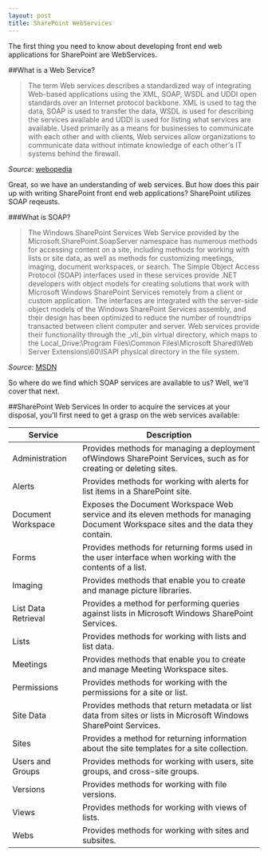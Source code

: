 ```yaml
---
layout: post
title: SharePoint WebServices
---
```


The first thing you need to know about developing front end web applications for SharePoint are WebServices.

##What is a Web Service?
>The term Web services describes a standardized way of integrating Web-based applications using the XML, SOAP, WSDL and UDDI open standards over an Internet protocol backbone. XML is used to tag the data, SOAP is used to transfer the data, WSDL is used for describing the services available and UDDI is used for listing what services are available. Used primarily as a means for businesses to communicate with each other and with clients, Web services allow organizations to communicate data without intimate knowledge of each other's IT systems behind the firewall.

*Source*: [webopedia](http://www.webopedia.com/TERM/W/Web_Services.html)

Great, so we have an understanding of web services.  But how does this pair up with writing SharePoint front end web applications?  SharePoint utilizes SOAP reqeusts.

###What is SOAP?
>The Windows SharePoint Services Web Service provided by the Microsoft.SharePoint.SoapServer namespace has numerous methods for accessing content on a site, including methods for working with lists or site data, as well as methods for customizing meetings, imaging, document workspaces, or search.
The Simple Object Access Protocol (SOAP) interfaces used in these services provide .NET developers with object models for creating solutions that work with Microsoft Windows SharePoint Services remotely from a client or custom application. The interfaces are integrated with the server-side object models of the Windows SharePoint Services assembly, and their design has been optimized to reduce the number of roundtrips transacted between client computer and server.
Web services provide their functionality through the _vti_bin virtual directory, which maps to the Local_Drive:\Program Files\Common Files\Microsoft Shared\Web Server Extensions\60\ISAPI physical directory in the file system.

*Source*: [MSDN](https://msdn.microsoft.com/en-us/library/dd587241(v=office.11).aspx)

So where do we find which SOAP services are available to us?  Well, we'll cover that next.


##SharePoint Web Services 
In order to acquire the services at your disposal, you'll first need to get a grasp on the web services available:

| Service               | Description                                                                                                                        |
|-----------------------|------------------------------------------------------------------------------------------------------------------------------------|
| Administration        | Provides methods for managing a deployment ofWindows SharePoint Services, such as for creating or deleting sites.                  |
| Alerts                | Provides methods for working with alerts for list items in a SharePoint site.                                                      |
| Document Workspace    | Exposes the Document Workspace Web service and its eleven methods for managing Document Workspace sites and the data they contain. |
| Forms                 | Provides methods for returning forms used in the user interface when working with the contents of a list.                          |
| Imaging               | Provides methods that enable you to create and manage picture libraries.                                                           |
| List Data Retrieval   | Provides a method for performing queries against lists in Microsoft Windows SharePoint Services.                                   |
| Lists                 | Provides methods for working with lists and list data.                                                                             |
| Meetings              | Provides methods that enable you to create and manage Meeting Workspace sites.                                                     |
| Permissions           | Provides methods for working with the permissions for a site or list.                                                              |
| Site Data             | Provides methods that return metadata or list data from sites or lists in Microsoft Windows SharePoint Services.                   |
| Sites                 | Provides a method for returning information about the site templates for a site collection.                                        |
| Users and Groups      | Provides methods for working with users, site groups, and cross-site groups.                                                       |
| Versions              | Provides methods for working with file versions.                                                                                   |
| Views                 | Provides methods for working with views of lists.     | Web Part Pages        | Provides the methods to send information to and retrieve information from XML Web services.                                        |
| Webs                  | Provides methods for working with sites and subsites.                                                                              |